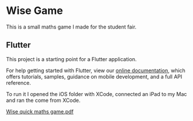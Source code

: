 # Wise Game

This is a small maths game I made for the student fair.


## Flutter

This project is a starting point for a Flutter application.

For help getting started with Flutter, view our
[online documentation](https://flutter.dev/docs), which offers tutorials,
samples, guidance on mobile development, and a full API reference.


To run it I opened the iOS folder with XCode, connected an iPad to my Mac and ran the come from XCode.

[Wise quick maths game.pdf](https://github.com/erkihindo/wise-game/files/8699269/Wise.quick.maths.game.pdf)
